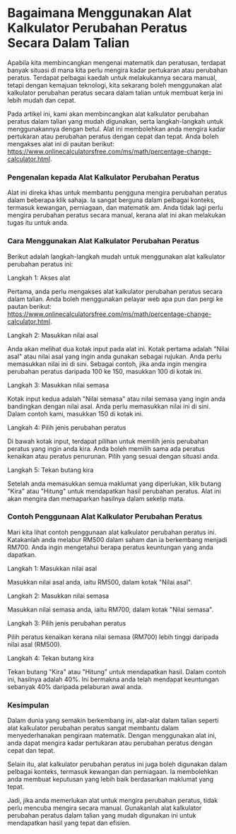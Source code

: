 Bagaimana Menggunakan Alat Kalkulator Perubahan Peratus Secara Dalam Talian
===========================================================================

Apabila kita membincangkan mengenai matematik dan peratusan, terdapat banyak situasi di mana kita perlu mengira kadar pertukaran atau perubahan peratus. Terdapat pelbagai kaedah untuk melakukannya secara manual, tetapi dengan kemajuan teknologi, kita sekarang boleh menggunakan alat kalkulator perubahan peratus secara dalam talian untuk membuat kerja ini lebih mudah dan cepat.

Pada artikel ini, kami akan membincangkan alat kalkulator perubahan peratus dalam talian yang mudah digunakan, serta langkah-langkah untuk menggunakannya dengan betul. Alat ini membolehkan anda mengira kadar pertukaran atau perubahan peratus dengan cepat dan tepat. Anda boleh mengakses alat ini di pautan berikut: <https://www.onlinecalculatorsfree.com/ms/math/percentage-change-calculator.html>.

### Pengenalan kepada Alat Kalkulator Perubahan Peratus

Alat ini direka khas untuk membantu pengguna mengira perubahan peratus dalam beberapa klik sahaja. Ia sangat berguna dalam pelbagai konteks, termasuk kewangan, perniagaan, dan matematik am. Anda tidak lagi perlu mengira perubahan peratus secara manual, kerana alat ini akan melakukan tugas itu untuk anda.

### Cara Menggunakan Alat Kalkulator Perubahan Peratus

Berikut adalah langkah-langkah mudah untuk menggunakan alat kalkulator perubahan peratus ini:

Langkah 1: Akses alat

Pertama, anda perlu mengakses alat kalkulator perubahan peratus secara dalam talian. Anda boleh menggunakan pelayar web apa pun dan pergi ke pautan berikut: <https://www.onlinecalculatorsfree.com/ms/math/percentage-change-calculator.html>.

Langkah 2: Masukkan nilai asal

Anda akan melihat dua kotak input pada alat ini. Kotak pertama adalah "Nilai asal" atau nilai asal yang ingin anda gunakan sebagai rujukan. Anda perlu memasukkan nilai ini di sini. Sebagai contoh, jika anda ingin mengira perubahan peratus daripada 100 ke 150, masukkan 100 di kotak ini.

Langkah 3: Masukkan nilai semasa

Kotak input kedua adalah "Nilai semasa" atau nilai semasa yang ingin anda bandingkan dengan nilai asal. Anda perlu memasukkan nilai ini di sini. Dalam contoh kami, masukkan 150 di kotak ini.

Langkah 4: Pilih jenis perubahan peratus

Di bawah kotak input, terdapat pilihan untuk memilih jenis perubahan peratus yang ingin anda kira. Anda boleh memilih sama ada peratus kenaikan atau peratus penurunan. Pilih yang sesuai dengan situasi anda.

Langkah 5: Tekan butang kira

Setelah anda memasukkan semua maklumat yang diperlukan, klik butang "Kira" atau "Hitung" untuk mendapatkan hasil perubahan peratus. Alat ini akan mengira dan memaparkan hasilnya dalam sekelip mata.

### Contoh Penggunaan Alat Kalkulator Perubahan Peratus

Mari kita lihat contoh penggunaan alat kalkulator perubahan peratus ini. Katakanlah anda melabur RM500 dalam saham dan ia berkembang menjadi RM700. Anda ingin mengetahui berapa peratus keuntungan yang anda dapatkan.

Langkah 1: Masukkan nilai asal

Masukkan nilai asal anda, iaitu RM500, dalam kotak "Nilai asal".

Langkah 2: Masukkan nilai semasa

Masukkan nilai semasa anda, iaitu RM700, dalam kotak "Nilai semasa".

Langkah 3: Pilih jenis perubahan peratus

Pilih peratus kenaikan kerana nilai semasa (RM700) lebih tinggi daripada nilai asal (RM500).

Langkah 4: Tekan butang kira

Tekan butang "Kira" atau "Hitung" untuk mendapatkan hasil. Dalam contoh ini, hasilnya adalah 40%. Ini bermakna anda telah mendapat keuntungan sebanyak 40% daripada pelaburan awal anda.

### Kesimpulan

Dalam dunia yang semakin berkembang ini, alat-alat dalam talian seperti alat kalkulator perubahan peratus sangat membantu dalam menyederhanakan pengiraan matematik. Dengan menggunakan alat ini, anda dapat mengira kadar pertukaran atau perubahan peratus dengan cepat dan tepat.

Selain itu, alat kalkulator perubahan peratus ini juga boleh digunakan dalam pelbagai konteks, termasuk kewangan dan perniagaan. Ia membolehkan anda membuat keputusan yang lebih baik berdasarkan maklumat yang tepat.

Jadi, jika anda memerlukan alat untuk mengira perubahan peratus, tidak perlu mencuba mengira secara manual. Gunakanlah alat kalkulator perubahan peratus dalam talian yang mudah digunakan ini untuk mendapatkan hasil yang tepat dan efisien.